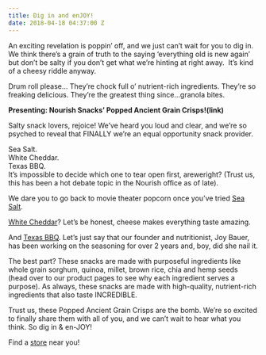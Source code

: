 ```yaml
---
title: Dig in and enJOY!
date: 2018-04-18 04:37:00 Z
---
```


An exciting revelation is poppin’ off, and we just can’t wait for you to dig in. We think there’s a grain of truth to the saying ‘everything old is new again’ but don’t be salty if you don’t get what we’re hinting at right away.  It’s kind of a cheesy riddle anyway.

Drum roll please…
They’re chock full o’ nutrient-rich ingredients. They’re so freaking delicious. They’re the greatest thing since…granola bites.

**Presenting: Nourish Snacks’ Popped Ancient Grain Crisps!(link)**

Salty snack lovers, rejoice! We’ve heard you loud and clear, and we’re so psyched to reveal that FINALLY we’re an equal opportunity snack provider.

Sea Salt.  
White Cheddar.  
Texas BBQ.  
It’s impossible to decide which one to tear open first, areweright? (Trust us, this has been a hot debate topic in the Nourish office as of late).

We dare you to go back to movie theater popcorn once you’ve tried <a href="/snacks/sea-salt/" target="_blank">Sea Salt</a>.  

<a href="/snacks/white-cheddar/" target="_blank">White Cheddar</a>? Let’s be honest, cheese makes everything taste amazing.  

And <a href="/snacks/texas-bbq/" target="_blank">Texas BBQ</a>. Let’s just say that our founder and nutritionist, Joy Bauer, has been working on the seasoning for over 2 years and, boy, did she nail it.

The best part? These snacks are made with purposeful ingredients like whole grain sorghum, quinoa, millet, brown rice, chia and hemp seeds (head over to our product pages to see why each ingredient serves a purpose). As always, these snacks are made with high-quality, nutrient-rich ingredients that also taste INCREDIBLE.

Trust us, these Popped Ancient Grain Crisps are the bomb. We’re so excited to finally share them with all of you, and we can’t wait to hear what you think. So dig in & en-JOY!

Find a <a href="/locator/" target="_blank">store</a> near you!
